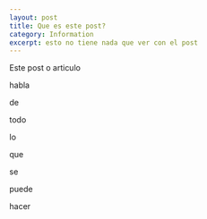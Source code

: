 ```yaml
---
layout: post
title: Que es este post?
category: Information
excerpt: esto no tiene nada que ver con el post
---
```



Este post o articulo

habla

de

todo

lo

que

se

puede

hacer